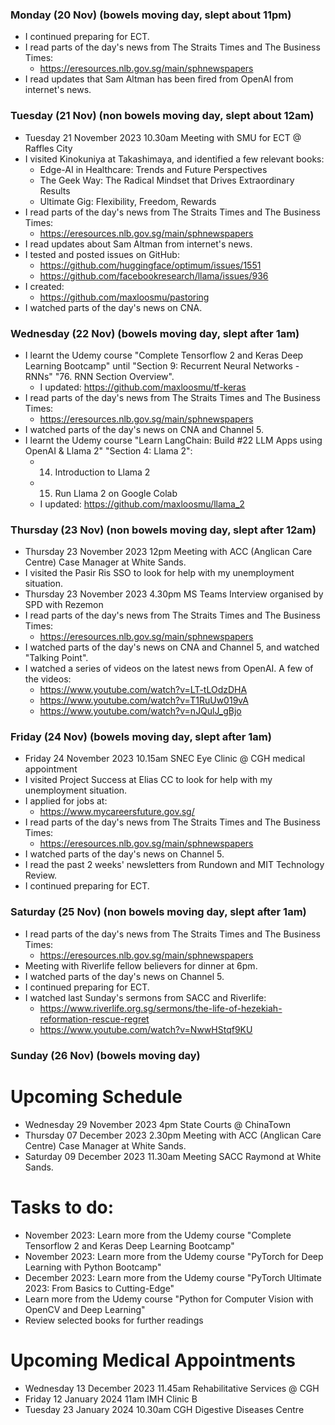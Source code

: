 ### Monday (20 Nov) (bowels moving day, slept about 11pm)
- I continued preparing for ECT.
- I read parts of the day's news from The Straits Times and The Business Times:
    - https://eresources.nlb.gov.sg/main/sphnewspapers
- I read updates that Sam Altman has been fired from OpenAI from internet's news.

### Tuesday (21 Nov) (non bowels moving day, slept about 12am)
- Tuesday 21 November 2023 10.30am Meeting with SMU for ECT @ Raffles City
- I visited Kinokuniya at Takashimaya, and identified a few relevant books:
    - Edge-AI in Healthcare: Trends and Future Perspectives
    - The Geek Way: The Radical Mindset that Drives Extraordinary Results
    - Ultimate Gig: Flexibility, Freedom, Rewards
- I read parts of the day's news from The Straits Times and The Business Times:
    - https://eresources.nlb.gov.sg/main/sphnewspapers
- I read updates about Sam Altman from internet's news.
- I tested and posted issues on GitHub:
    - https://github.com/huggingface/optimum/issues/1551
    - https://github.com/facebookresearch/llama/issues/936
- I created: 
    - https://github.com/maxloosmu/pastoring
- I watched parts of the day's news on CNA.

### Wednesday (22 Nov) (bowels moving day, slept after 1am)
- I learnt the Udemy course "Complete Tensorflow 2 and Keras Deep Learning Bootcamp" until "Section 9: Recurrent Neural Networks - RNNs" "76. RNN Section Overview".
    - I updated: https://github.com/maxloosmu/tf-keras
- I read parts of the day's news from The Straits Times and The Business Times:
    - https://eresources.nlb.gov.sg/main/sphnewspapers
- I watched parts of the day's news on CNA and Channel 5.
- I learnt the Udemy course "Learn LangChain: Build #22 LLM Apps using OpenAI & Llama 2" "Section 4: Llama 2":
    - 14. Introduction to Llama 2
    - 15. Run Llama 2 on Google Colab
    - I updated: https://github.com/maxloosmu/llama_2

### Thursday (23 Nov) (non bowels moving day, slept after 12am)
- Thursday 23 November 2023 12pm Meeting with ACC (Anglican Care Centre) Case Manager at White Sands.
- I visited the Pasir Ris SSO to look for help with my unemployment situation.
- Thursday 23 November 2023 4.30pm MS Teams Interview organised by SPD with Rezemon
- I read parts of the day's news from The Straits Times and The Business Times:
    - https://eresources.nlb.gov.sg/main/sphnewspapers
- I watched parts of the day's news on CNA and Channel 5, and watched "Talking Point".
- I watched a series of videos on the latest news from OpenAI.  A few of the videos:
    - https://www.youtube.com/watch?v=LT-tLOdzDHA
    - https://www.youtube.com/watch?v=T1RuUw019vA
    - https://www.youtube.com/watch?v=nJQulJ_gBjo

### Friday (24 Nov) (bowels moving day, slept after 1am)
- Friday 24 November 2023 10.15am SNEC Eye Clinic @ CGH medical appointment
- I visited Project Success at Elias CC to look for help with my unemployment situation.
- I applied for jobs at:
    - https://www.mycareersfuture.gov.sg/
- I read parts of the day's news from The Straits Times and The Business Times:
    - https://eresources.nlb.gov.sg/main/sphnewspapers
- I watched parts of the day's news on Channel 5.  
- I read the past 2 weeks' newsletters from Rundown and MIT Technology Review.
- I continued preparing for ECT.

### Saturday (25 Nov) (non bowels moving day, slept after 1am)
- I read parts of the day's news from The Straits Times and The Business Times:
    - https://eresources.nlb.gov.sg/main/sphnewspapers
- Meeting with Riverlife fellow believers for dinner at 6pm.
- I watched parts of the day's news on Channel 5.  
- I continued preparing for ECT.
- I watched last Sunday's sermons from SACC and Riverlife:
    - https://www.riverlife.org.sg/sermons/the-life-of-hezekiah-reformation-rescue-regret
    - https://www.youtube.com/watch?v=NwwHStqf9KU

### Sunday (26 Nov) (bowels moving day)



# Upcoming Schedule
- Wednesday 29 November 2023 4pm State Courts @ ChinaTown
- Thursday 07 December 2023 2.30pm Meeting with ACC (Anglican Care Centre) Case Manager at White Sands.
- Saturday 09 December 2023 11.30am Meeting SACC Raymond at White Sands.

# Tasks to do:
- November 2023: Learn more from the Udemy course "Complete Tensorflow 2 and Keras Deep Learning Bootcamp"
- November 2023: Learn more from the Udemy course "PyTorch for Deep Learning with Python Bootcamp"
- December 2023: Learn more from the Udemy course "PyTorch Ultimate 2023: From Basics to Cutting-Edge"
- Learn more from the Udemy course "Python for Computer Vision with OpenCV and Deep Learning"
- Review selected books for further readings

# Upcoming Medical Appointments
- Wednesday 13 December 2023 11.45am Rehabilitative Services @ CGH
- Friday 12 January 2024 11am IMH Clinic B
- Tuesday 23 January 2024 10.30am CGH Digestive Diseases Centre